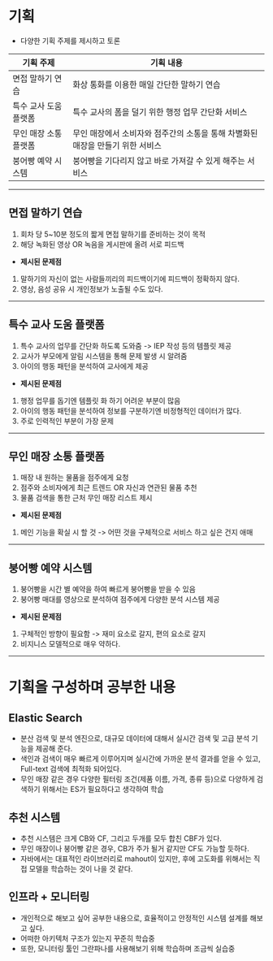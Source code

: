 # 기획
- 다양한 기획 주제를 제시하고 토론

| 기획 주제     | 기획 내용 |
|-----------|-------|
| 면접 말하기 연습 | 화상 통화를 이용한 매일 간단한 말하기 연습 |
| 특수 교사 도움 플랫폼 | 특수 교사의 폼을 덜기 위한 행정 업무 간단화 서비스 |
| 무인 매장 소통 플랫폼 | 무인 매장에서 소비자와 점주간의 소통을 통해 차별화된 매장을 만들기 위한 서비스 |
| 붕어빵 예약 시스템 | 붕어빵을 기다리지 않고 바로 가져갈 수 있게 해주는 서비스 |

---
## 면접 말하기 연습
1. 회차 당 5~10분 정도의 짧게 면접 말하기를 준비하는 것이 목적
2. 해당 녹화된 영상 OR 녹음을 게시판에 올려 서로 피드백
- **제시된 문제점**
1. 말하기의 자신이 없는 사람들끼리의 피드백이기에 피드백이 정확하지 않다.
2. 영상, 음성 공유 시 개인정보가 노출될 수도 있다.

---
## 특수 교사 도움 플랫폼
1. 특수 교사의 업무를 간단화 하도록 도와줌 -> IEP 작성 등의 템플릿 제공
2. 교사가 부모에게 알림 시스템을 통해 문제 발생 시 알려줌
3. 아이의 행동 패턴을 분석하여 교사에게 제공
- **제시된 문제점**
1. 행정 업무를 돕기엔 템플릿 화 하기 어려운 부분이 많음
2. 아이의 행동 패턴을 분석하여 정보를 구분하기엔 비정형적인 데이터가 많다.
3. 주로 인력적인 부분이 가장 문제

---
## 무인 매장 소통 플랫폼
1. 매장 내 원하는 물품을 점주에게 요청
2. 점주와 소비자에게 최근 트렌드 OR 자신과 연관된 물품 추천
3. 물품 검색을 통한 근처 무인 매장 리스트 제시
- **제시된 문제점**
1. 메인 기능을 확실 시 할 것 -> 어떤 것을 구체적으로 서비스 하고 싶은 건지 애매

---
## 붕어빵 예약 시스템
1. 붕어빵을 시간 별 예약을 하여 빠르게 붕어빵을 받을 수 있음
2. 붕어빵 매대를 영상으로 분석하여 점주에게 다양한 분석 시스템 제공
- **제시된 문제점**
1. 구체적인 방향이 필요함 -> 재미 요소로 갈지, 편의 요소로 갈지
2. 비지니스 모델적으로 매우 약하다.

---
# 기획을 구성하며 공부한 내용
## Elastic Search
- 분산 검색 및 분석 엔진으로, 대규모 데이터에 대해서 실시간 검색 및 고급 분석 기능을 제공해 준다.
- 색인과 검색이 매우 빠르게 이루어지며 실시간에 가까운 분석 결과를 얻을 수 있고, Full-text 검색에 최적화 되어있다.
- 무인 매장 같은 경우 다양한 필터링 조건(제품 이름, 가격, 종류 등)으로 다양하게 검색하기 위해서는 ES가 필요하다고 생각하여 학습

## 추천 시스템
- 추천 시스템은 크게 CB와 CF, 그리고 두개를 모두 합친 CBF가 있다.
- 무인 매장이나 붕어빵 같은 경우, CB가 주가 될거 같지만 CF도 가능할 듯하다.
- 자바에서는 대표적인 라이브러리로 mahout이 있지만, 후에 고도화를 위해서는 직접 모델을 학습하는 것이 나을 것 같다.

## 인프라 + 모니터링
- 개인적으로 해보고 싶어 공부한 내용으로, 효율적이고 안정적인 시스템 설계를 해보고 싶다.
- 어떠한 아키텍처 구조가 있는지 꾸준히 학습중
- 또한, 모니터링 툴인 그란파나를 사용해보기 위해 학습하며 조금씩 실습중
